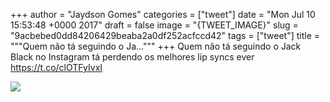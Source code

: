 
+++
author = "Jaydson Gomes"
categories = ["tweet"]
date = "Mon Jul 10 15:53:48 +0000 2017"
draft = false
image = "{TWEET_IMAGE}"
slug = "9acbebed0dd84206429beaba2a0df252acfccd42"
tags = ["tweet"]
title = """Quem não tá seguindo o Ja..."""
+++
Quem não tá seguindo o Jack Black no Instagram tá perdendo os melhores lip syncs ever https://t.co/clOTFyIvxI

![](/images/tweet-media/884440527789281280-DEYp9IjXcAEC_XR.jpg)
